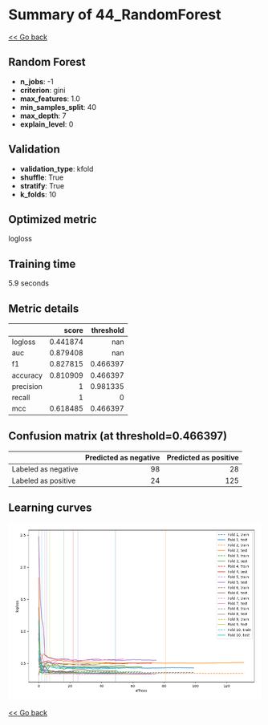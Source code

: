 # Summary of 44_RandomForest

[<< Go back](../README.md)


## Random Forest
- **n_jobs**: -1
- **criterion**: gini
- **max_features**: 1.0
- **min_samples_split**: 40
- **max_depth**: 7
- **explain_level**: 0

## Validation
 - **validation_type**: kfold
 - **shuffle**: True
 - **stratify**: True
 - **k_folds**: 10

## Optimized metric
logloss

## Training time

5.9 seconds

## Metric details
|           |    score |   threshold |
|:----------|---------:|------------:|
| logloss   | 0.441874 |  nan        |
| auc       | 0.879408 |  nan        |
| f1        | 0.827815 |    0.466397 |
| accuracy  | 0.810909 |    0.466397 |
| precision | 1        |    0.981335 |
| recall    | 1        |    0        |
| mcc       | 0.618485 |    0.466397 |


## Confusion matrix (at threshold=0.466397)
|                     |   Predicted as negative |   Predicted as positive |
|:--------------------|------------------------:|------------------------:|
| Labeled as negative |                      98 |                      28 |
| Labeled as positive |                      24 |                     125 |

## Learning curves
![Learning curves](learning_curves.png)

[<< Go back](../README.md)
